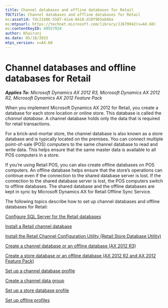```yaml
---
title: Channel databases and offline databases for Retail
TOCTitle: Channel databases and offline databases for Retail
ms:assetid: fdc21b0b-5587-41a4-8418-d10f9b5ab6ba
ms:mtpsurl: https://technet.microsoft.com/library/JJ679942(v=AX.60)
ms:contentKeyID: 49557924
author: Khairunj
ms.date: 05/18/2015
mtps_version: v=AX.60
---
```


# Channel databases and offline databases for Retail 


_**Applies To:** Microsoft Dynamics AX 2012 R3, Microsoft Dynamics AX 2012 R2, Microsoft Dynamics AX 2012 Feature Pack_

When you implement Microsoft Dynamics AX 2012 for Retail, you create a database for each store location or online store. This database is called the *channel database*. A channel database holds only the data that is required for retail transactions.

For a brick-and-mortar store, the channel database is also known as a store database and is typically located on the premises. You can connect multiple point-of-sale (POS) computers to the same channel database to read and write data. This helps ensure that the same master data is available to all POS computers in a store.

If you’re using Retail POS, you can also create offline databases on POS computers. An offline database helps ensure that the store’s operations can continue even if the connection to the shared database server is lost. If the connection to the shared database server is lost, the POS computers switch to offline databases. The shared database and the offline databases are kept in sync by Microsoft Dynamics AX for Retail Offline Sync Service.

The following topics describe how to set up channel databases and offline databases for Retail:

[Configure SQL Server for the Retail databases](configure-sql-server-for-the-retail-databases.md)

[Install a Retail channel database](install-a-retail-channel-database.md)

[Install the Retail Channel Configuration Utility (Retail Store Database Utility)](install-the-retail-channel-configuration-utility-retail-store-database-utility.md)

[Create a channel database or an offline database (AX 2012 R3)](create-a-channel-database-or-an-offline-database-ax-2012-r3.md)

[Create a store database or an offline database (AX 2012 R2 and AX 2012 Feature Pack)](create-a-store-database-or-an-offline-database-ax-2012-r2-and-ax-2012-feature-pack.md)

[Set up a channel database profile](set-up-a-channel-database-profile.md)

[Create a channel data group](create-a-channel-data-group.md)

[Set up a store database profile](set-up-a-store-database-profile.md)

[Set up offline profiles](set-up-offline-profiles.md)

  


